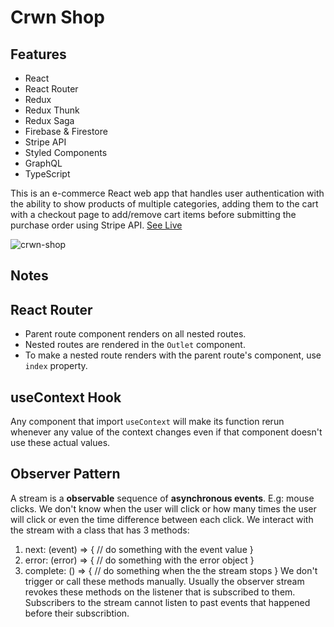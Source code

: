 # Crwn Shop
## Features
- React
- React Router
- Redux
- Redux Thunk
- Redux Saga
- Firebase & Firestore
- Stripe API
- Styled Components
- GraphQL
- TypeScript

This is an e-commerce React web app that handles user authentication with the ability to show products of multiple categories, adding them to the cart with a checkout page to add/remove cart items before submitting the purchase order using Stripe API.
[See Live](https://comshop.netlify.app/)

![crwn-shop](https://i.ibb.co/3TGtdcj/crwnshop.png)

## Notes
## React Router
- Parent route component renders on all nested routes.
- Nested routes are rendered in the `Outlet` component.
- To make a nested route renders with the parent route's component, use `index` property.

## useContext Hook
Any component that import `useContext` will make its function rerun whenever any value of the context changes even if that component doesn't use these actual values.

## Observer Pattern
A stream is a **observable** sequence of **asynchronous events**. E.g: mouse clicks. We don't know when the user will click or how many times the user will click or even the time difference between each click.
We interact with the stream with a class that has 3 methods:
1. next: (event) => { // do something with the event value }
2. error: (error) => { // do something with the error object }
3. complete: () => { // do something when the the stream stops }
We don't trigger or call these methods manually. Usually the observer stream revokes these methods on the listener that is subscribed to them.
Subscribers to the stream cannot listen to past events that happened before their subscribtion.